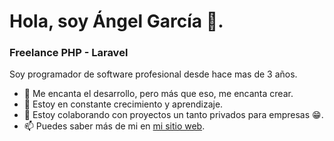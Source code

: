 # Hola, soy Ángel García 👋.
### Freelance PHP - Laravel

Soy programador de software profesional desde hace mas de 3 años.

- 👀 Me encanta el desarrollo, pero más que eso, me encanta crear.
- 🌱 Estoy en constante crecimiento y aprendizaje.
- 💞️ Estoy colaborando con proyectos un tanto privados para empresas 😁.
- 📫 Puedes saber más de mi en [mi sitio web](https://jvngarcia.com/ "mi sitio web").
